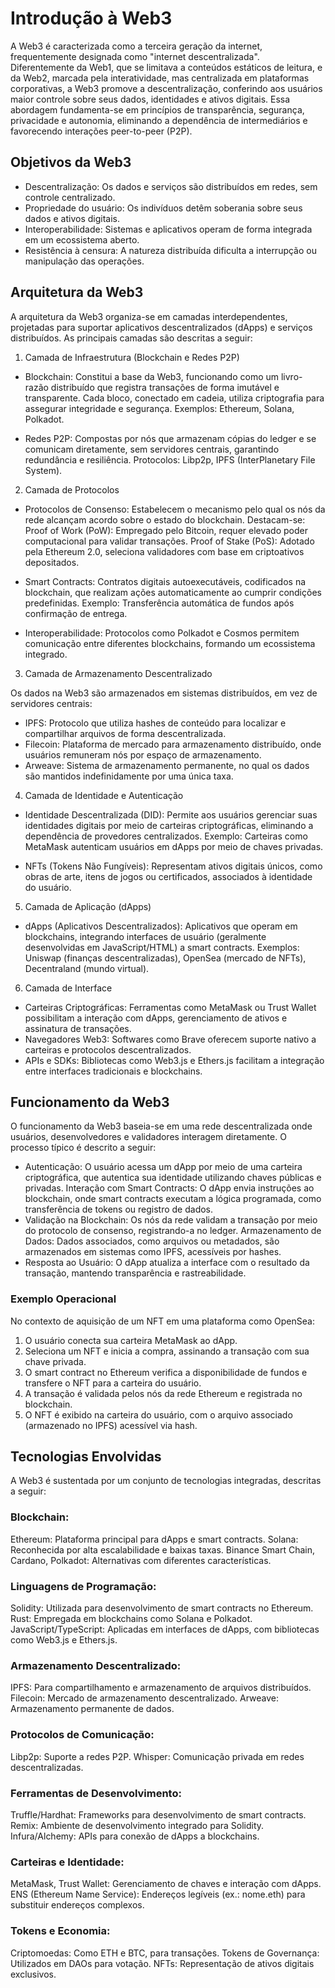 # Introdução à Web3

A Web3 é caracterizada como a terceira geração da internet, frequentemente designada como "internet descentralizada". Diferentemente da Web1, que se limitava a conteúdos estáticos de leitura, e da Web2, marcada pela interatividade, mas centralizada em plataformas corporativas, a Web3 promove a descentralização, conferindo aos usuários maior controle sobre seus dados, identidades e ativos digitais. Essa abordagem fundamenta-se em princípios de transparência, segurança, privacidade e autonomia, eliminando a dependência de intermediários e favorecendo interações peer-to-peer (P2P).

## Objetivos da Web3

- Descentralização: Os dados e serviços são distribuídos em redes, sem controle centralizado.
- Propriedade do usuário: Os indivíduos detêm soberania sobre seus dados e ativos digitais.
- Interoperabilidade: Sistemas e aplicativos operam de forma integrada em um ecossistema aberto.
- Resistência à censura: A natureza distribuída dificulta a interrupção ou manipulação das operações.

## Arquitetura da Web3

A arquitetura da Web3 organiza-se em camadas interdependentes, projetadas para suportar aplicativos descentralizados (dApps) e serviços distribuídos. As principais camadas são descritas a seguir:

1. Camada de Infraestrutura (Blockchain e Redes P2P)

- Blockchain: Constitui a base da Web3, funcionando como um livro-razão distribuído que registra transações de forma imutável e transparente. Cada bloco, conectado em cadeia, utiliza criptografia para assegurar integridade e segurança.
 Exemplos: Ethereum, Solana, Polkadot.

- Redes P2P: Compostas por nós que armazenam cópias do ledger e se comunicam diretamente, sem servidores centrais, garantindo redundância e resiliência.
Protocolos: Libp2p, IPFS (InterPlanetary File System).

2. Camada de Protocolos

- Protocolos de Consenso: Estabelecem o mecanismo pelo qual os nós da rede alcançam acordo sobre o estado do blockchain. Destacam-se:
Proof of Work (PoW): Empregado pelo Bitcoin, requer elevado poder computacional para validar transações.
Proof of Stake (PoS): Adotado pela Ethereum 2.0, seleciona validadores com base em criptoativos depositados.

- Smart Contracts: Contratos digitais autoexecutáveis, codificados na blockchain, que realizam ações automaticamente ao cumprir condições predefinidas.
Exemplo: Transferência automática de fundos após confirmação de entrega.

- Interoperabilidade: Protocolos como Polkadot e Cosmos permitem comunicação entre diferentes blockchains, formando um ecossistema integrado.

3. Camada de Armazenamento Descentralizado

Os dados na Web3 são armazenados em sistemas distribuídos, em vez de servidores centrais:

- IPFS: Protocolo que utiliza hashes de conteúdo para localizar e compartilhar arquivos de forma descentralizada.
- Filecoin: Plataforma de mercado para armazenamento distribuído, onde usuários remuneram nós por espaço de armazenamento.
- Arweave: Sistema de armazenamento permanente, no qual os dados são mantidos indefinidamente por uma única taxa.

4. Camada de Identidade e Autenticação

- Identidade Descentralizada (DID): Permite aos usuários gerenciar suas identidades digitais por meio de carteiras criptográficas, eliminando a dependência de provedores centralizados.
Exemplo: Carteiras como MetaMask autenticam usuários em dApps por meio de chaves privadas.

- NFTs (Tokens Não Fungíveis): Representam ativos digitais únicos, como obras de arte, itens de jogos ou certificados, associados à identidade do usuário.

5. Camada de Aplicação (dApps)

- dApps (Aplicativos Descentralizados): Aplicativos que operam em blockchains, integrando interfaces de usuário (geralmente desenvolvidas em JavaScript/HTML) a smart contracts.
Exemplos: Uniswap (finanças descentralizadas), OpenSea (mercado de NFTs), Decentraland (mundo virtual).

6. Camada de Interface

- Carteiras Criptográficas: Ferramentas como MetaMask ou Trust Wallet possibilitam a interação com dApps, gerenciamento de ativos e assinatura de transações.
- Navegadores Web3: Softwares como Brave oferecem suporte nativo a carteiras e protocolos descentralizados.
- APIs e SDKs: Bibliotecas como Web3.js e Ethers.js facilitam a integração entre interfaces tradicionais e blockchains.

## Funcionamento da Web3

O funcionamento da Web3 baseia-se em uma rede descentralizada onde usuários, desenvolvedores e validadores interagem diretamente. O processo típico é descrito a seguir:

- Autenticação: O usuário acessa um dApp por meio de uma carteira criptográfica, que autentica sua identidade utilizando chaves públicas e privadas.
Interação com Smart Contracts: O dApp envia instruções ao blockchain, onde smart contracts executam a lógica programada, como transferência de tokens ou registro de dados.
- Validação na Blockchain: Os nós da rede validam a transação por meio do protocolo de consenso, registrando-a no ledger.
Armazenamento de Dados: Dados associados, como arquivos ou metadados, são armazenados em sistemas como IPFS, acessíveis por hashes.
- Resposta ao Usuário: O dApp atualiza a interface com o resultado da transação, mantendo transparência e rastreabilidade.

### Exemplo Operacional

No contexto de aquisição de um NFT em uma plataforma como OpenSea:

1. O usuário conecta sua carteira MetaMask ao dApp.
2. Seleciona um NFT e inicia a compra, assinando a transação com sua chave privada.
3. O smart contract no Ethereum verifica a disponibilidade de fundos e transfere o NFT para a carteira do usuário.
4. A transação é validada pelos nós da rede Ethereum e registrada no blockchain.
5. O NFT é exibido na carteira do usuário, com o arquivo associado (armazenado no IPFS) acessível via hash.

## Tecnologias Envolvidas

A Web3 é sustentada por um conjunto de tecnologias integradas, descritas a seguir:

### Blockchain:

Ethereum: Plataforma principal para dApps e smart contracts.
Solana: Reconhecida por alta escalabilidade e baixas taxas.
Binance Smart Chain, Cardano, Polkadot: Alternativas com diferentes características.

### Linguagens de Programação:

Solidity: Utilizada para desenvolvimento de smart contracts no Ethereum.
Rust: Empregada em blockchains como Solana e Polkadot.
JavaScript/TypeScript: Aplicadas em interfaces de dApps, com bibliotecas como Web3.js e Ethers.js.

### Armazenamento Descentralizado:

IPFS: Para compartilhamento e armazenamento de arquivos distribuídos.
Filecoin: Mercado de armazenamento descentralizado.
Arweave: Armazenamento permanente de dados.

### Protocolos de Comunicação:

Libp2p: Suporte a redes P2P.
Whisper: Comunicação privada em redes descentralizadas.

### Ferramentas de Desenvolvimento:

Truffle/Hardhat: Frameworks para desenvolvimento de smart contracts.
Remix: Ambiente de desenvolvimento integrado para Solidity.
Infura/Alchemy: APIs para conexão de dApps a blockchains.

### Carteiras e Identidade:

MetaMask, Trust Wallet: Gerenciamento de chaves e interação com dApps.
ENS (Ethereum Name Service): Endereços legíveis (ex.: nome.eth) para substituir endereços complexos.

### Tokens e Economia:

Criptomoedas: Como ETH e BTC, para transações.
Tokens de Governança: Utilizados em DAOs para votação.
NFTs: Representação de ativos digitais exclusivos.
